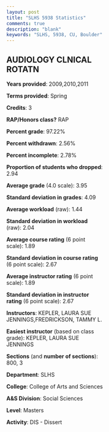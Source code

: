 ```yaml
---
layout: post
title: "SLHS 5938 Statistics"
comments: true
description: "blank"
keywords: "SLHS, 5938, CU, Boulder"
--- 
```

<head>
<script src="https://ajax.googleapis.com/ajax/libs/jquery/2.1.3/jquery.min.js"></script>
<script src="https://dl.dropboxusercontent.com/s/pc42nxpaw1ea4o9/highcharts.js?dl=0"></script>
<!-- <script src="../assets/js/highcharts.js"></script> -->
<style type="text/css">@font-face {
	font-family: "Bebas Neue";
	src: url(https://www.filehosting.org/file/details/544349/BebasNeue%20Regular.otf) format("opentype");
	}
	h1.Bebas { 
		font-family: "Bebas Neue", Verdana, Tahoma;
	}
</style>
</head>
<body>
	<div id="container" style="float: right; width: 45%; height: 88%; margin-left: 2.5%; margin-right: 2.5%;"></div>
	<script language="JavaScript">
		$(document).ready(function() {
		var chart = {type: 'column'};
		var title = {text: 'Grade Distribution'};
		var xAxis = {categories: ['A','B','C','D','F'],crosshair: true};
		var yAxis = {min: 0,title: {text: 'Percentage'}};
		var tooltip = {headerFormat: '<center><b><span style="font-size:20px">{point.key}</span></b></center>',
		               pointFormat: '<td style="padding:0"><b>{point.y:.1f}%</b></td>',
		               footerFormat: '</table>',shared: true,useHTML: true};
		var plotOptions = {column: {pointPadding: 0.0,borderWidth: 0}};  
		var credits = {enabled: false};var series= [{name: 'Percent',data: [96.88,3.13,0.0,0.0,0.0,]}];
		var json = {};
		json.chart = chart;
		json.title = title;
		json.tooltip = tooltip;
		json.xAxis = xAxis;
		json.yAxis = yAxis;  
		json.series = series;
		json.plotOptions = plotOptions;  
		json.credits = credits;
		$('#container').highcharts(json);
	});
	</script>
</body>
			   
## AUDIOLOGY CLNICAL ROTATN

**Years provided**: 2009,2010,2011

**Terms provided**: Spring

**Credits**: 3

**RAP/Honors class?** RAP

**Percent grade**: 97.22%

**Percent withdrawn**: 2.56%

**Percent incomplete**: 2.78%

**Proportion of students who dropped**: 2.94

**Average grade** (4.0 scale): 3.95

**Standard deviation in grades**: 4.09

**Average workload** (raw): 1.44

**Standard deviation in workload** (raw): 2.04

**Average course rating** (6 point scale): 1.89

**Standard deviation in course rating** (6 point scale): 2.67

**Average instructor rating** (6 point scale): 1.89

**Standard deviation in instructor rating** (6 point scale): 2.67

**Instructors**: KEPLER, LAURA SUE JENNINGS,FREDRICKSON, TAMMY L.

**Easiest instructor** (based on class grade): KEPLER, LAURA SUE JENNINGS

**Sections** (and **number of sections**): 800, 3

**Department**: SLHS

**College**: College of Arts and Sciences

**A&S Division**: Social Sciences

**Level**: Masters

**Activity**: DIS - Dissert